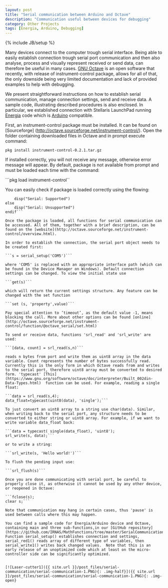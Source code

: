 ```yaml
---
layout: post
title: "Serial communication between Arduino and Octave"
description: "Communication useful between devices for debugging"
category: Other Projects
tags: [Energia, Arduino, Debugging]
---
```

{% include JB/setup %}

Many devices connect to the computer trough serial interface. Being able to easily establish connection trough serial port communication and then also analyse, process and visually represent received or send data, can therefore be useful in many cases. [GNU Octave](http://www.gnu.org/software/octave/) is an open software that recently, with release of instrument-control package, allows for all of that, the only downside being very limited documentation and lack of provided examples to help with debugging.

We present straightforward instructions on how to establish serial communication, manage connection settings, send and receive data.  A sample code, illustrating described procedures is also enclosed. In particular, we established connection with Stellaris LaunchPad running [Energia](http://energia.nu) code which is [Arduino](http://arduino.cc) compatible.

First, an instrument-control package must be installed. It can be found on [Sourceforge] (http://octave.sourceforge.net/instrument-control/).  Open the folder containing downloaded files in Octave and in prompt execute command:

```pkg install instrument-control-0.2.1.tar.gz```

If installed correctly, you will not receive any message, otherwise error message will appear. By default, package is not available from prompt and must be loaded each time with the command:

```pkg load instrument-control``

You can easily check if package is loaded correctly using the flowing:

```if (exist("serial") == 3)
    disp("Serial: Supported")
else
    disp("Serial: Unsupported")
endif```

Once the package is loaded, all functions for serial communication can be accessed. All of them, together with a brief description, can be found on the [website](http://octave.sourceforge.net/instrument-control/overview.html).

In order to establish the connection, the serial port object needs to be created first:

```s = serial_setup('COM5')```

where 'COM5' is replaced with an appropriate interface path (which can be found in the Device Manager on Windows). Default connection settings can be changed. To view the initial state use

```get(s)```

which will return the current settings structure. Any feature can be changed with the set function

```set (s, 'property',value)```

Pay special attention to ’timeout’, as the default value -1, means blocking the call. More about other options can be found [online](http://octave.sourceforge.net/instrument-control/function/@octave_serial/set.html)

To send or receive data, functions 'srl_read' and 'srl_write' are used:

```[data, count] = srl_read(s,n)```

reads n bytes from port and write them as uint8 array in the data variable. Count represents the number of bytes successfully read.  Currently this is the only form in which Octave reads from and writes to the serial port, therefore uint8 array must be converted to desired form. 'typecast' [This](https://www.gnu.org/software/octave/doc/interpreter/Built_002din-Data-Types.html)  function can be used. For example, reading a single float:

```data = srl_read(s,4);
data_float=typecast(uint8(data), 'single');```

To just convert an uint8 array to a string use char(data). Similar, when writing back to the serial port, any structure needs to be converted to either string or uint8 array. For example, if we want to write variable data_float back:

```data = typecast( single(data_float), 'uint8');
srl_write(s, data);```

or to write a string:

```srl_write(s, 'Hello world!')```

To flush the pending input use:

```srl_flush(s)```

Once you are done communicating with serial port, be careful to properly close it, as otherwise it cannot be used by any other device, or reopened in Octave:

```fclose(s);
clear s;```

Note that communication may hang in certain cases, thus 'pause' is used between calls where this may happen.

You can find a sample code for Energia/Arduino device and Octave, containing main and three sub-functions,in our [GitHub repository](https://github.com/IRNAS/MathFunctions/tree/master/SerialCommunicationOctaveArduino). Function serial_setup() establishes connection and settings, serial_red1() reads array of different type of variables, then serial_write1() writes back changed values.  Note that this is an early release of an unoptimized code which at least on the micro-controller side can be significantly optimized. 
 

[![Laser-cutter1]({{ site.url }}/post_files/serial-communication/serial-communication-1.PNG){: .img-half}]({{ site.url }}/post_files/serial-communication/serial-communication-1.PNG){: .img-open}



